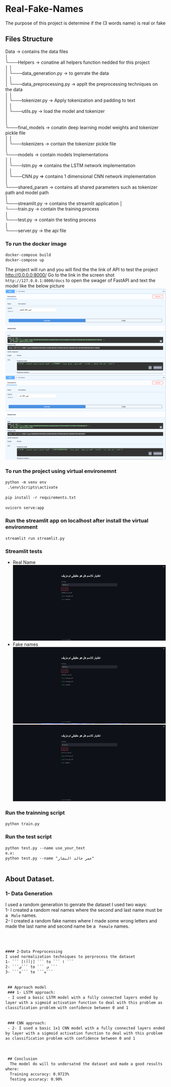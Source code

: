 # Real-Fake-Names
 The purpose of this project is determine if the (3 words name) is real or fake

 ## Files Structure   

  
  Data -> contains the data files   
│  
└───Helpers -> conatine all helpers function nedded for this project    
│   │  
│   └───data_generation.py -> to genrate the data  
│   │    
│   └───data_preprocessing.py -> applt the preprocessing techniques on the data   
│   │  
│   └───tokenizer.py -> Apply tokenization and padding to text  
│   │  
│   └───utils.py -> load the model and tokenizer  
│   
│       
└───final_models -> conatin deep learning model weights and tokenizer pickle file   
│   │  
│   └───tokenizers -> contain the tokenizer pickle file            
│       
└───models -> contain models Implementations  
│   │  
│   └───lstm.py => contains the LSTM network implementation       
│   │  
│   └───CNN.py => contains 1 dimensional CNN network implementation   
│       
└───shared_param -> contains all shared parameters such as tokenizer path and model path               
│   
└───streamlit.py -> contains the streamlit application
│   
└───train.py -> contain the training process  
│   
└───test.py -> contain the testing process  
│  
└───server.py -> the api file  


### To run the docker image
```
docker-compose build
docker-compose up
```
The project will run and you will find the the link of API to test the project  
http://0.0.0.0:8000/
Go to the link in the screen shot ```http://127.0.0.1:8000/docs``` to open the swager of FastAPI and text the model like the below picture   
  ![Screenshot](images/test1.png)
  ![Screenshot](images/test2.png)  




### To run the project using virtual environemnt 
```
python -m venv env   
 .\env\Scripts\activate

pip install -r requirements.txt  

uvicorn serve:app  
```


### Run the streamlit app on localhost after install the virtual environment 
```
streamlit run streamlit.py
```
### Streamlit tests
- Real Name
  ![Screenshot](images/st1.png)
- Fake names
  ![Screenshot](images/st2.png)  
  ![Screenshot](images/st3.png)  

### Run the trainning script
```
python train.py
```
### Run the test script

```
python test.py --name use_your_text
e.x:
python test.py --name "عمر خالد النشار"


```
## About Dataset.
### 1- Data Generation
I used a random generation to genrate the dataset I used two ways:  
1- I created a random real names where the second and last name must be a ``` Male``` names.  
2- I created a random fake names where I made some wrong letters and made the last name and second name be a ``` Female``` names.   
```.    
 


#### 2-Data Preprocessing  
I used normalization techniques to perprocess the dataset
1- ``` [إأآا] ``` to ``` ا ```  
2- ```ي``` to ``` ى ```  
3- ```ة``` to ```ه```    

  
 ## Approach model  
 ### 1- LSTM approach:  
 - I used a basic LSTM model with a fully connected layers ended by layer with a sigmoid activation function to deal with this problem as classification problem with confidence between 0 and 1


 ### CNN approach:  
 - 2- I used a basic 1x1 CNN model with a fully connected layers ended by layer with a sigmoid activation function to deal with this problem as classification problem with confidence between 0 and 1



 ## Conclusion 
  The model do will to undersatnd the dataset and made a good results where:  
  Training accuracy: 0.9723%  
  Testing accuracy: 0.90%  
  
